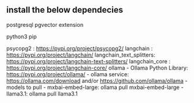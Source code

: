 install the below dependecies
-----------------
postgresql
pgvector extension

python3
pip

psycopg2				:		https://pypi.org/project/psycopg2/
langchain				: 		https://pypi.org/project/langchain/
langchain_text_splitters:		https://pypi.org/project/langchain-text-splitters/
langchain_core			:		https://pypi.org/project/langchain-core/
ollama
	- Ollama Python Library: https://pypi.org/project/ollama/
	- ollama service: https://ollama.com/download and/or https://github.com/ollama/ollama
	- models to pull
		- mxbai-embed-large: ollama pull mxbai-embed-large
		- llama3.1: ollama pull llama3.1